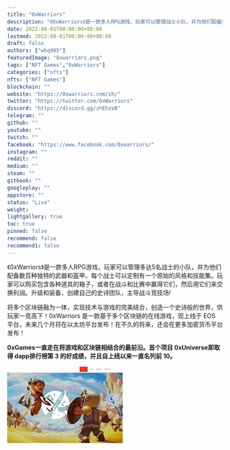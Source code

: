 ```yaml
---
title: "0xWarriors"
description: "《0xWarriors》是一款多人RPG游戏，玩家可以管理战士小队，并为他们配备独特的武器和盔甲。"
date: 2022-08-01T00:00:00+08:00
lastmod: 2022-08-01T00:00:00+08:00
draft: false
authors: ["whq985"]
featuredImage: "0xwarriors.png"
tags: ["NFT Games","0xWarriors"]
categories: ["nfts"]
nfts: ["NFT Games"]
blockchain: ""
website: "https://0xwarriors.com/zh/"
twitter: "https://twitter.com/0xWarriors"
discord: "https://discord.gg/zhEhzeB"
telegram: ""
github: ""
youtube: ""
twitch: ""
facebook: "https://www.facebook.com/0xwarriors/"
instagram: ""
reddit: ""
medium: ""
steam: ""
gitbook: ""
googleplay: ""
appstore: ""
status: "Live"
weight: 
lightgallery: true
toc: true
pinned: false
recommend: false
recommend1: false
---
```

<p>《0xWarriors》是一款多人RPG游戏，玩家可以管理多达5名战士的小队，并为他们配备数百种独特的武器和盔甲。每个战士可以定制有一个原始的风格和技能集。玩家可以购买包含各种道具的箱子，或者在战斗和比赛中赢得它们，然后用它们来交换利润。升级和装备，创建自己的史诗团队，主导战斗竞技场!</p>

将多个区块链融为一体，实现技术与游戏的完美结合，创造一个史诗般的世界，供玩家一竞高下！0xWarriors 是一款基于多个区块链的在线游戏，现上线于 EOS 平台，未来几个月将在以太坊平台发布！在不久的将来，还会在更多加密货币平台发布！

**0xGames一直走在将游戏和区块链相结合的最前沿。首个项目 0xUniverse即取得 dapp排行榜第 3 的好成绩，并且自上线以来一直名列前 10。**

![OIP](OIP.jpg)

